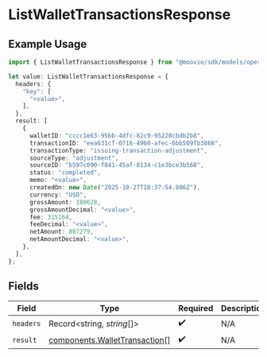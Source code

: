 # ListWalletTransactionsResponse

## Example Usage

```typescript
import { ListWalletTransactionsResponse } from "@moovio/sdk/models/operations";

let value: ListWalletTransactionsResponse = {
  headers: {
    "key": [
      "<value>",
    ],
  },
  result: [
    {
      walletID: "cccc1e63-95bb-4dfc-82c9-95220cbdb2b8",
      transactionID: "eea631cf-0716-4960-afec-6bb509fb3868",
      transactionType: "issuing-transaction-adjustment",
      sourceType: "adjustment",
      sourceID: "b597c090-f841-45af-8134-c1e3bce3b568",
      status: "completed",
      memo: "<value>",
      createdOn: new Date("2025-10-27T18:37:54.806Z"),
      currency: "USD",
      grossAmount: 180628,
      grossAmountDecimal: "<value>",
      fee: 315164,
      feeDecimal: "<value>",
      netAmount: 807279,
      netAmountDecimal: "<value>",
    },
  ],
};
```

## Fields

| Field                                                                          | Type                                                                           | Required                                                                       | Description                                                                    |
| ------------------------------------------------------------------------------ | ------------------------------------------------------------------------------ | ------------------------------------------------------------------------------ | ------------------------------------------------------------------------------ |
| `headers`                                                                      | Record<string, *string*[]>                                                     | :heavy_check_mark:                                                             | N/A                                                                            |
| `result`                                                                       | [components.WalletTransaction](../../models/components/wallettransaction.md)[] | :heavy_check_mark:                                                             | N/A                                                                            |